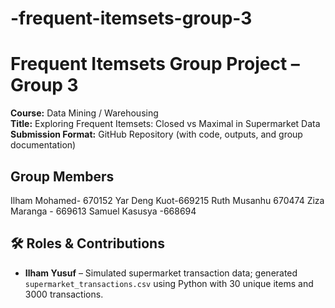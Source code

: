 ﻿# -frequent-itemsets-group-3
# Frequent Itemsets Group Project – Group 3

**Course:** Data Mining / Warehousing  
**Title:** Exploring Frequent Itemsets: Closed vs Maximal in Supermarket Data  
**Submission Format:** GitHub Repository (with code, outputs, and group documentation)

## Group Members
Ilham Mohamed- 670152
Yar Deng Kuot-669215
Ruth Musanhu 670474
Ziza Maranga - 669613
Samuel Kasusya -668694

## 🛠️ Roles & Contributions

- **Ilham Yusuf** – Simulated supermarket transaction data; generated `supermarket_transactions.csv` using Python with 30 unique items and 3000 transactions.
